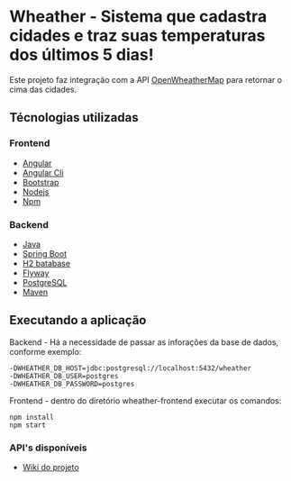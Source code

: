 
# Wheather - Sistema que cadastra cidades e traz suas temperaturas dos últimos 5 dias!
Este projeto faz integração com a API [OpenWheatherMap](https://openweathermap.org/api) para retornar o cima das cidades.

## Técnologias utilizadas

### Frontend
* [Angular](https://angular.io/)
* [Angular Cli](https://cli.angular.io/)
* [Bootstrap](https://getbootstrap.com/)
* [Nodejs](https://nodejs.org/en/)
* [Npm](https://www.npmjs.com/)

### Backend
* [Java](https://java.com/en/download/)
* [Spring Boot](https://spring.io/projects/spring-boot)
* [H2 batabase](http://www.h2database.com/html/main.html)
* [Flyway](https://flywaydb.org/)
* [PostgreSQL](https://www.postgresql.org/download/)
* [Maven](https://maven.apache.org/)

## Executando a aplicação

Backend - Há a necessidade de passar as inforações da base de dados, conforme exemplo:
```
-DWHEATHER_DB_HOST=jdbc:postgresql://localhost:5432/wheather
-DWHEATHER_DB_USER=postgres
-DWHEATHER_DB_PASSWORD=postgres
```
Frontend - dentro do diretório wheather-frontend executar os comandos:
```
npm install
npm start
```

### API's disponíveis
* [Wiki do projeto](https://github.com/aliniribeiroo/wheather/wiki/API's)
